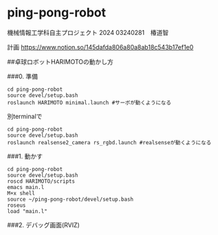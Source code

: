 # ping-pong-robot
機械情報工学科自主プロジェクト 2024
03240281　椿道智


計画
https://www.notion.so/145dafda806a80a8ab18c543b17ef1e0

##卓球ロボットHARIMOTOの動かし方

###0. 準備
```
cd ping-pong-robot
source devel/setup.bash
roslaunch HARIMOTO minimal.launch #サーボが動くようになる
```
別terminalで
```
cd ping-pong-robot
source devel/setup.bash
roslaunch realsense2_camera rs_rgbd.launch #realsenseが動くようになる
```
###1. 動かす
```
cd ping-pong-robot
source devel/setup.bash
roscd HARIMOTO/scripts
emacs main.l
M+x shell
source ~/ping-pong-robot/devel/setup.bash
roseus
load "main.l"
```
###2. デバッグ画面(RVIZ)
